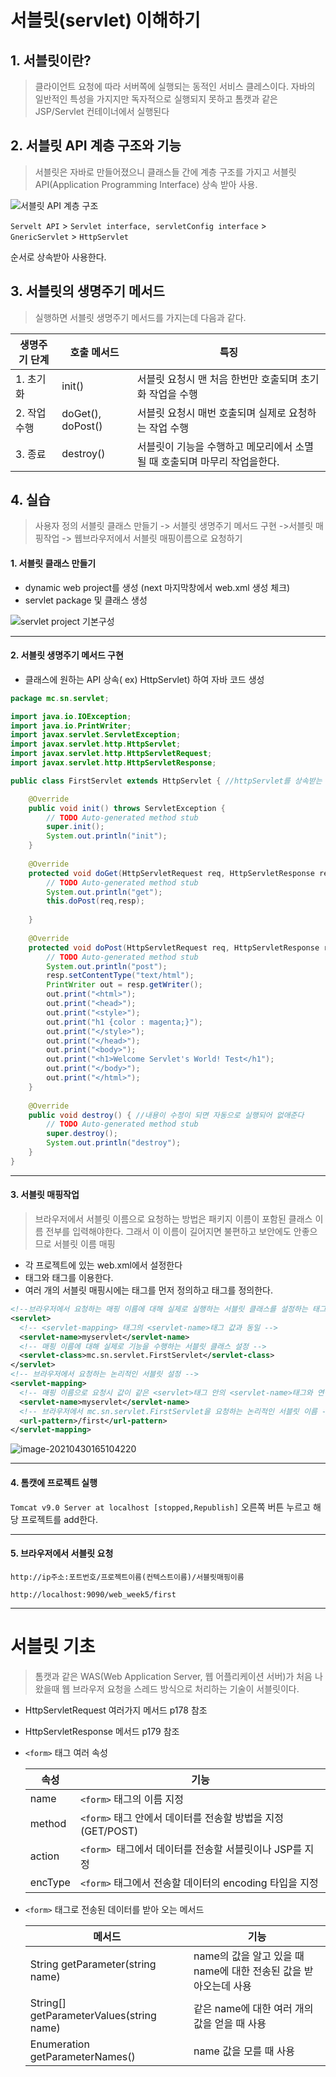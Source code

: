 # 서블릿(servlet) 이해하기

## 1. 서블릿이란?

> 클라이언트 요청에 따라 서버쪽에 실행되는 동적인 서비스 클레스이다. 자바의 일반적인 특성을 가지지만 독자적으로 실행되지 못하고 톰캣과 같은 JSP/Servlet 컨테이너에서 실행된다



## 2. 서블릿 API 계층 구조와 기능

>서블릿은 자바로 만들어졌으니 클래스들 간에 계층 구조를 가지고 서블릿 API(Application Programming Interface) 상속 받아 사용.

![서블릿 API 계층 구조](https://user-images.githubusercontent.com/80496345/116816042-51778500-ab9b-11eb-9d5a-5326cca22c15.jpg)

`Servelt API` > `Servlet interface, servletConfig interface` > `GnericServlet` > `HttpServlet`

순서로 상속받아 사용한다.



## 3. 서블릿의 생명주기 메서드

> 실행하면 서블릿 생명주기 메서드를 가지는데 다음과 같다.

| 생명주기 단계 | 호출 메서드       | 특징                                                         |
| ------------- | ----------------- | ------------------------------------------------------------ |
| 1. 초기화     | init()            | 서블릿 요청시 맨 처음 한번만 호출되며 초기화 작업을 수행     |
| 2. 작업 수행  | doGet(), doPost() | 서블릿 요청시 매번 호출되며 실제로 요청하는 작업 수행        |
| 3. 종료       | destroy()         | 서블릿이 기능을 수행하고 메모리에서 소멸될 때 호출되며 마무리 작업을한다. |



## 4. 실습

> 사용자 정의 서블릿 클래스 만들기 -> 서블릿 생명주기 메서드 구현 ->서블릿 매핑작업 -> 웹브라우저에서 서블릿 매핑이름으로 요청하기



#### 1. 서블릿 클래스 만들기

- dynamic web project를 생성 (next 마지막창에서 web.xml 생성 체크)
- servlet package 및 클래스 생성

![servlet project 기본구성](https://user-images.githubusercontent.com/80496345/116816043-51778500-ab9b-11eb-8e15-da7354ced272.jpg)

---

#### 2. 서블릿 생명주기 메서드 구현

- 클래스에 원하는 API 상속( ex) HttpServlet) 하여 자바 코드 생성

```java
package mc.sn.servlet;

import java.io.IOException;
import java.io.PrintWriter;
import javax.servlet.ServletException;
import javax.servlet.http.HttpServlet;
import javax.servlet.http.HttpServletRequest;
import javax.servlet.http.HttpServletResponse;

public class FirstServlet extends HttpServlet { //httpServlet를 상속받는 얘는 라이프 사이클(초기화,작업수행,종료)을 받는다 

	@Override
	public void init() throws ServletException {
		// TODO Auto-generated method stub
		super.init();
		System.out.println("init");
	}
	
	@Override
	protected void doGet(HttpServletRequest req, HttpServletResponse resp) throws ServletException, IOException {
		// TODO Auto-generated method stub
		System.out.println("get");
		this.doPost(req,resp);
		
	}
	
	@Override
	protected void doPost(HttpServletRequest req, HttpServletResponse resp) throws ServletException, IOException {
		// TODO Auto-generated method stub
		System.out.println("post");
		resp.setContentType("text/html");
		PrintWriter out = resp.getWriter();
		out.print("<html>");
		out.print("<head>");
		out.print("<style>");
		out.print("h1 {color : magenta;}");
		out.print("</style>");
		out.print("</head>");
		out.print("<body>");
		out.print("<h1>Welcome Servlet's World! Test</h1");
		out.print("</body>");
		out.print("</html>");
	}
	
	@Override
	public void destroy() { //내용이 수정이 되면 자동으로 실행되어 없애준다
		// TODO Auto-generated method stub
		super.destroy();
		System.out.println("destroy");
	}
}

```

---

#### 3. 서블릿 매핑작업 

> 브라우저에서 서블릿 이름으로 요청하는 방법은 패키지 이름이 포함된 클래스 이름 전부를 입력해야한다. 그래서 이 이름이 길어지면 불편하고 보안에도 안좋으므로 서블릿 이름 매핑

- 각 프로젝트에 있는 web.xml에서 설정한다
- <servlet> 태그와 <servlet-mapping> 태그를 이용한다.
- 여러 개의 서블릿 매핑시에는 <servlet>태그를 먼저 정의하고 <servlet-mapping> 태그를 정의한다.

```xml
<!--브라우저에서 요청하는 매핑 이름에 대해 실제로 실행하는 서블릿 클래스를 설정하는 태그-->
<servlet>
  <!-- <servlet-mapping> 태그의 <servlet-name>태그 값과 동일 -->
  <servlet-name>myservlet</servlet-name> 
  <!-- 매핑 이름에 대해 실제로 기능을 수행하는 서블릿 클래스 설정 -->
  <servlet-class>mc.sn.servlet.FirstServlet</servlet-class> 
</servlet>
<!-- 브라우저에서 요청하는 논리적인 서블릿 설정 -->
<servlet-mapping> 
  <!-- 매핑 이름으로 요청시 값이 같은 <servlet>태그 안의 <servlet-name>태그와 연결 -->
  <servlet-name>myservlet</servlet-name> 
  <!-- 브라우저에서 mc.sn.servlet.FirstServlet을 요청하는 논리적인 서블릿 이름 -->  
  <url-pattern>/first</url-pattern>
</servlet-mapping> 
```

![image-20210430165104220](https://user-images.githubusercontent.com/80496345/116668918-ebdb9b00-a9d8-11eb-8631-99318a1eae23.png)

---

#### 4. 톰캣에 프로젝트 실행

`Tomcat v9.0 Server at localhost [stopped,Republish]` 오른쪽 버튼 누르고 해당 프로젝트를 add한다.

---

#### 5. 브라우저에서 서블릿 요청

`http://ip주소:포트번호/프로젝트이름(컨텍스트이름)/서블릿매핑이름`

`http://localhost:9090/web_week5/first`



---

# 서블릿 기초

> 톰캣과 같은 WAS(Web Application Server, 웹 어플리케이션 서버)가 처음 나왔을때 웹 브라우저 요청을 스레드 방식으로 처리하는 기술이 서블릿이다.

- HttpServletRequest 여러가지 메서드 p178 참조

- HttpServletResponse 메서드 p179 참조

- `<form>` 태그 여러 속성

  | 속성    | 기능                                                       |
  | ------- | ---------------------------------------------------------- |
  | name    | `<form>` 태그의 이름 지정                                  |
  | method  | `<form>` 태그 안에서 데이터를 전송할 방법을 지정(GET/POST) |
  | action  | `<form> `태그에서 데이터를 전송할 서블릿이나 JSP를 지정    |
  | encType | `<form>` 태그에서 전송할 데이터의 encoding 타입을 지정     |



- `<form>` 태그로 전송된 데이터를 받아 오는 메서드

  | 메서드                                   | 기능                                                         |
  | ---------------------------------------- | ------------------------------------------------------------ |
  | String getParameter(string name)         | name의 값을 알고 있을 때 name에 대한 전송된 값을 받아오는데 사용 |
  | String[] getParameterValues(string name) | 같은 name에 대한 여러 개의 값을 얻을 때 사용                 |
  | Enumeration getParameterNames()          | name 값을 모를 때 사용                                       |

  